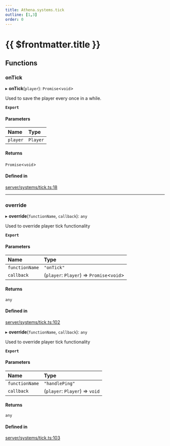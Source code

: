 ```yaml
---
title: Athena.systems.tick
outline: [1,3]
order: 0
---
```


# {{ $frontmatter.title }}


## Functions

### onTick

▸ **onTick**(`player`): `Promise`<`void`\>

Used to save the player every once in a while.

**`Export`**

#### Parameters

| Name | Type |
| :------ | :------ |
| `player` | `Player` |

#### Returns

`Promise`<`void`\>

#### Defined in

[server/systems/tick.ts:18](https://github.com/Stuyk/altv-athena/blob/ae8402672/src/core/server/systems/tick.ts#L18)

___

### override

▸ **override**(`functionName`, `callback`): `any`

Used to override player tick functionality

**`Export`**

#### Parameters

| Name | Type |
| :------ | :------ |
| `functionName` | ``"onTick"`` |
| `callback` | (`player`: `Player`) => `Promise`<`void`\> |

#### Returns

`any`

#### Defined in

[server/systems/tick.ts:102](https://github.com/Stuyk/altv-athena/blob/ae8402672/src/core/server/systems/tick.ts#L102)

▸ **override**(`functionName`, `callback`): `any`

Used to override player tick functionality

**`Export`**

#### Parameters

| Name | Type |
| :------ | :------ |
| `functionName` | ``"handlePing"`` |
| `callback` | (`player`: `Player`) => `void` |

#### Returns

`any`

#### Defined in

[server/systems/tick.ts:103](https://github.com/Stuyk/altv-athena/blob/ae8402672/src/core/server/systems/tick.ts#L103)
